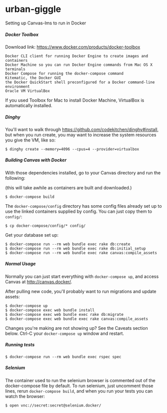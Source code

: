 # urban-giggle
Setting up Canvas-lms to run in Docker


##### Docker Toolbox

Download link: https://www.docker.com/products/docker-toolbox

    Docker CLI client for running Docker Engine to create images and containers
    Docker Machine so you can run Docker Engine commands from Mac OS X terminals
    Docker Compose for running the docker-compose command
    Kitematic, the Docker GUI
    the Docker QuickStart shell preconfigured for a Docker command-line environment
    Oracle VM VirtualBox
    
If you used Toolbox for Mac to install Docker Machine, VirtualBox is automatically installed.


##### Dinghy

You'll want to walk through https://github.com/codekitchen/dinghy#install, but
when you run create, you may want to increase the system resources you give the
VM, like so:

```
$ dinghy create --memory=4096 --cpus=4 --provider=virtualbox
```


##### Building Canvas with Docker
With those dependencies installed, go to your Canvas directory and run
the following:

(this will take awhile as containers are built and downloaded.)

```
$ docker-compose build
```

The `docker-compose/config` directory has some config files already set up to use
the linked containers supplied by config. You can just copy them to
`config/`:

```
$ cp docker-compose/config/* config/
```

Get your database set up:

```
$ docker-compose run --rm web bundle exec rake db:create
$ docker-compose run --rm web bundle exec rake db:initial_setup
$ docker-compose run --rm web bundle exec rake canvas:compile_assets
```


##### Normal Usage

Normally you can just start everything with `docker-compose up`, and
access Canvas at http://canvas.docker/.

After pulling new code, you'll probably want to run migrations and
update assets:

```
$ docker-compose up
$ docker-compose exec web bundle install
$ docker-compose exec web bundle exec rake db:migrate
$ docker-compose exec web bundle exec rake canvas:compile_assets
```

Changes you're making are not showing up? See the Caveats section below.
Ctrl-C your `docker-compose up` window and restart.


##### Running tests

```
$ docker-compose run --rm web bundle exec rspec spec
```


##### Selenium

The container used to run the selenium browser is commented out of the
docker-compose file by default. To run selenium, just uncomment those lines,
rerun `docker-compose build`, and when you run your tests you can watch
the browser:

```
$ open vnc://secret:secret@selenium.docker/
```
